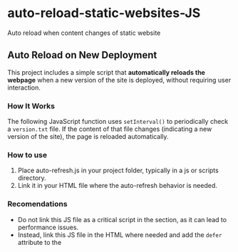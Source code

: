 # auto-reload-static-websites-JS
 Auto reload when content changes of static website

## Auto Reload on New Deployment

This project includes a simple script that **automatically reloads the webpage** when a new version of the site is deployed, without requiring user interaction.

### How It Works

The following JavaScript function uses `setInterval()` to periodically check a `version.txt` file. If the content of that file changes (indicating a new version of the site), the page is reloaded automatically.

### How to use
1. Place auto-refresh.js in your project folder, typically in a js or scripts directory.
2. Link it in your HTML file where the auto-refresh behavior is needed.

### Recomendations 
- Do not link this JS file as a critical script in the <head> section, as it can lead to performance issues.
- Instead, link this JS file in the HTML where needed and add the `defer` attribute to the <script> tag to ensure it doesnt block HTML parsing.
  ex:- `<script src="auto-refresh.js"defer></script>`
- This function is usefull when you are developing 
    1. Static Websites (HTML, CSS, JS).
    2. Single Page Applications and Marketing & Product Pages without using frameworks or build tools.


### Benifits 

1. No need for manual page refresh
2. No external libraries or build tools (like npm)
3. Simple, lightweight solution